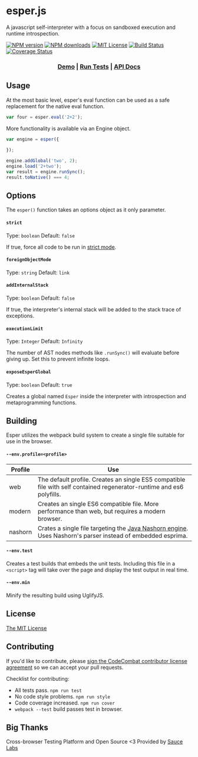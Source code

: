 # esper.js

A javascript self-interpreter with a focus on sandboxed execution and runtime introspection.

[![NPM version][npm-version-image]][npm-url] [![NPM downloads][npm-downloads-image]][npm-url] [![MIT License][license-image]][license-url] [![Build Status][travis-image]][travis-url]
[![Coverage Status](https://coveralls.io/repos/github/codecombat/esper.js/badge.svg?branch=master)](https://coveralls.io/github/codecombat/esper.js?branch=master)


<h3 align="center">
<a href="https://esper.js.org/">Demo</a> |
<a href="https://esper.js.org/test">Run Tests</a> |
<a href="https://esper.js.org/docs/">API Docs</a>

</h3>

## Usage 

At the most basic level, esper's eval function can be used as a safe replacement for the native eval function.

```js
var four = esper.eval('2+2');
```

More functionality is available via an Engine object.

```js
var engine = esper({
	
});

engine.addGlobal('two', 2);
engine.load('2+two');
var result = engine.runSync();
result.toNative() === 4;
```

## Options

The `esper()` function takes an options object as it only parameter.

#### `strict`
Type: `boolean`
Default: `false`

If true, force all code to be run in [strict mode](https://developer.mozilla.org/en-US/docs/Web/JavaScript/Reference/Strict_mode).

#### `foreignObjectMode`
Type: `string`
Default: `link`

#### `addInternalStack`
Type: `boolean`
Default: `false`

If true, the interpreter's internal stack will be added to the stack trace of exceptions.

#### `executionLimit`
Type: `Integer`
Default: `Infinity`

The number of AST nodes methods like `.runSync()` will evaluate before giving up.  Set this
to prevent infinite loops.

#### `exposeEsperGlobal`
Type: `boolean`
Default: `true`

Creates a global named `Esper` inside the interpreter with introspection and metaprogramming functions.

## Building

Esper utilizes the webpack build system to create a single file suitable for use in the browser.

#### `--env.profile=<profile>`

| Profile | Use |
| --- | --- |
| web | The default profile.  Creates an single ES5 compatible file with self contained regenerator-runtime and es6 polyfills.  |
| modern | Creates an single ES6 compatible file.  More performance than web, but requires a modern browser.  |
| nashorn | Crates a single file targeting the [Java Nashorn engine](http://openjdk.java.net/projects/nashorn/).  Uses Nashorn's parser instead of embedded esprima. |

#### `--env.test`

Creates a test builds that embeds the unit tests.  Including this file in a `<script>` tag will take over the page and
display the test output in real time.

#### `--env.min`

Minify the resulting build using UglifyJS.

## License

[The MIT License](LICENSE.txt)

## Contributing 

If you'd like to contribute, please [sign the CodeCombat contributor license agreement](http://codecombat.com/cla) so we can accept your pull requests.

Checklist for contributing:
- All tests pass. `npm run test`
- No code style problems. `npm run style`
- Code coverage increased. `npm run cover`
- `webpack --test` build passes  test in browser.

## Big Thanks

Cross-browser Testing Platform and Open Source <3 Provided by [Sauce Labs][saucelabs]


[license-image]: http://img.shields.io/badge/license-MIT-blue.svg?style=flat
[license-url]: LICENSE

[npm-url]: https://npmjs.org/package/esper.js
[npm-version-image]: http://img.shields.io/npm/v/esper.js.svg?style=flat
[npm-downloads-image]: http://img.shields.io/npm/dm/esper.js.svg?style=flat

[travis-url]: http://travis-ci.org/codecombat/esper.js
[travis-image]: http://img.shields.io/travis/codecombat/esper.js/test.svg?style=flat

[saucelabs]: https://saucelabs.com
